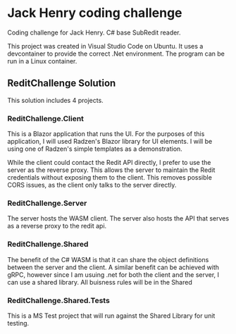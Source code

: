 # Jack Henry coding challenge
Coding challenge for Jack Henry.  C# base SubRedit reader.

This project was created in Visual Studio Code on Ubuntu.  It uses a devcontainer to provide the correct .Net environment.
The program can be run in a Linux container.

## ReditChallenge Solution

This solution includes 4 projects.

### ReditChallenge.Client

This is a Blazor application that runs the UI.  For the purposes of this application, I will used Radzen's Blazor library for UI elements.
I will be using one of Radzen's simple templates as a demonstration.

While the client could contact the Redit API directly, I prefer to use the server as the reverse proxy.  This allows the server to maintain the Redit credentials without exposing them to the client.  This removes possible CORS issues, as the client only talks to the server directly.

### ReditChallenge.Server

The server hosts the WASM client.  The server also hosts the API that serves as a reverse proxy to the redit api.

### ReditChallenge.Shared

The benefit of the C# WASM is that it can share the object definitions between the server and the client.  A similar benefit can be achieved with gRPC, however since I am usuing .net for both the client and the server, I can use a shared library.
All buisness rules will be in the Shared


### ReditChallenge.Shared.Tests

This is a MS Test project that will run against the Shared Library for unit testing.